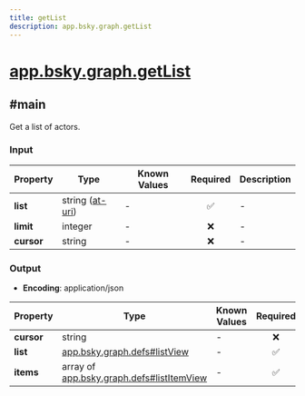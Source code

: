 ```yaml
---
title: getList
description: app.bsky.graph.getList
---
```


# [app.bsky.graph.getList](https://github.com/myConsciousness/atproto.dart/blob/main/lexicons/app/bsky/graph/getList.json)

## #main

Get a list of actors.

### Input

| Property | Type | Known Values | Required | Description |
| --- | --- | --- | :---: | --- |
| **list** | string ([at-uri](https://atproto.com/specs/at-uri-scheme)) | - | ✅ | - |
| **limit** | integer | - | ❌ | - |
| **cursor** | string | - | ❌ | - |

### Output

- **Encoding**: application/json

| Property | Type | Known Values | Required | Description |
| --- | --- | --- | :---: | --- |
| **cursor** | string | - | ❌ | - |
| **list** | [app.bsky.graph.defs#listView](../../../../lexicons/app/bsky/graph/defs.md#listview) | - | ✅ | - |
| **items** | array of [app.bsky.graph.defs#listItemView](../../../../lexicons/app/bsky/graph/defs.md#listitemview) | - | ✅ | - |
